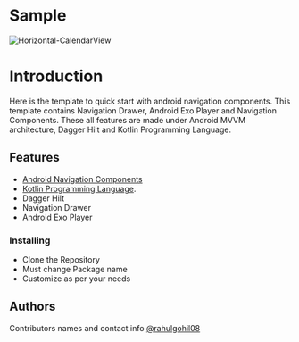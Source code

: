 # Sample


![Horizontal-CalendarView](https://raw.githubusercontent.com/rahulgohil08/AndroidTemplateWithNavigationComponents/master/sample/Android-Template-With-Nav-Components.gif)



# Introduction

  Here is the template to quick start with android navigation components. This template contains Navigation Drawer, Android Exo Player and Navigation Components. These all features are made under Android MVVM architecture, Dagger Hilt and Kotlin Programming Language.


 

## Features
* [Android Navigation Components](https://developer.android.com/guide/navigation/navigation-getting-started)
* [Kotlin Programming Language](https://kotlinlang.org).
* Dagger Hilt
* Navigation Drawer
* Android Exo Player

 


### Installing

* Clone the Repository
* Must change Package name
* Customize as per your needs


## Authors

Contributors names and contact info
[@rahulgohil08](https://github.com/rahulgohil08)



<!-- ![visitors](https://page-views.glitch.me/badge?page_id=rahulgohil08.Horizontal-Calendar-Without-Library) -->


<!-- ## Acknowledgments

Inspiration, code snippets, etc.
* [awesome-readme](https://github.com/matiassingers/awesome-readme)
* [PurpleBooth](https://gist.github.com/PurpleBooth/109311bb0361f32d87a2)
* [dbader](https://github.com/dbader/readme-template)
* [zenorocha](https://gist.github.com/zenorocha/4526327)
* [fvcproductions](https://gist.github.com/fvcproductions/1bfc2d4aecb01a834b46) -->
